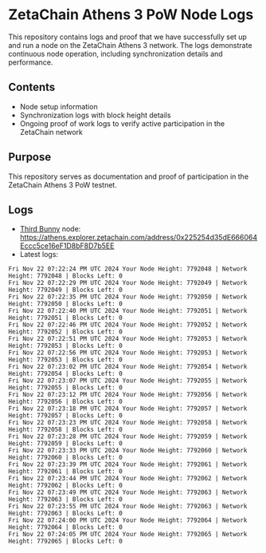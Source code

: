 # ZetaChain Athens 3 PoW Node Logs
This repository contains logs and proof that we have successfully set up and run a node on the ZetaChain Athens 3 network. The logs demonstrate continuous node operation, including synchronization details and performance.

## Contents
- Node setup information
- Synchronization logs with block height details
- Ongoing proof of work logs to verify active participation in the ZetaChain network

## Purpose
This repository serves as documentation and proof of participation in the ZetaChain Athens 3 PoW testnet.

## Logs

- [Third Bunny](https://thirdbunny.xyz/) node: https://athens.explorer.zetachain.com/address/0x225254d35dE666064Eccc5ce16eF1D8bF8D7b5EE
- Latest logs:
```
Fri Nov 22 07:22:24 PM UTC 2024 Your Node Height: 7792048 | Network Height: 7792048 | Blocks Left: 0
Fri Nov 22 07:22:29 PM UTC 2024 Your Node Height: 7792049 | Network Height: 7792049 | Blocks Left: 0
Fri Nov 22 07:22:35 PM UTC 2024 Your Node Height: 7792050 | Network Height: 7792050 | Blocks Left: 0
Fri Nov 22 07:22:40 PM UTC 2024 Your Node Height: 7792051 | Network Height: 7792051 | Blocks Left: 0
Fri Nov 22 07:22:46 PM UTC 2024 Your Node Height: 7792052 | Network Height: 7792052 | Blocks Left: 0
Fri Nov 22 07:22:51 PM UTC 2024 Your Node Height: 7792053 | Network Height: 7792053 | Blocks Left: 0
Fri Nov 22 07:22:56 PM UTC 2024 Your Node Height: 7792053 | Network Height: 7792053 | Blocks Left: 0
Fri Nov 22 07:23:02 PM UTC 2024 Your Node Height: 7792054 | Network Height: 7792054 | Blocks Left: 0
Fri Nov 22 07:23:07 PM UTC 2024 Your Node Height: 7792055 | Network Height: 7792055 | Blocks Left: 0
Fri Nov 22 07:23:12 PM UTC 2024 Your Node Height: 7792056 | Network Height: 7792056 | Blocks Left: 0
Fri Nov 22 07:23:18 PM UTC 2024 Your Node Height: 7792057 | Network Height: 7792057 | Blocks Left: 0
Fri Nov 22 07:23:23 PM UTC 2024 Your Node Height: 7792058 | Network Height: 7792058 | Blocks Left: 0
Fri Nov 22 07:23:28 PM UTC 2024 Your Node Height: 7792059 | Network Height: 7792059 | Blocks Left: 0
Fri Nov 22 07:23:33 PM UTC 2024 Your Node Height: 7792060 | Network Height: 7792060 | Blocks Left: 0
Fri Nov 22 07:23:39 PM UTC 2024 Your Node Height: 7792061 | Network Height: 7792061 | Blocks Left: 0
Fri Nov 22 07:23:44 PM UTC 2024 Your Node Height: 7792062 | Network Height: 7792062 | Blocks Left: 0
Fri Nov 22 07:23:49 PM UTC 2024 Your Node Height: 7792063 | Network Height: 7792063 | Blocks Left: 0
Fri Nov 22 07:23:55 PM UTC 2024 Your Node Height: 7792063 | Network Height: 7792063 | Blocks Left: 0
Fri Nov 22 07:24:00 PM UTC 2024 Your Node Height: 7792064 | Network Height: 7792064 | Blocks Left: 0
Fri Nov 22 07:24:05 PM UTC 2024 Your Node Height: 7792065 | Network Height: 7792065 | Blocks Left: 0
```

